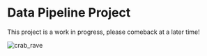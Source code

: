 # Data Pipeline Project

This project is a work in progress, please comeback at a later time!

![crab_rave](https://media4.giphy.com/media/2dK0W3oUksQk0Xz8OK/giphy.gif)
